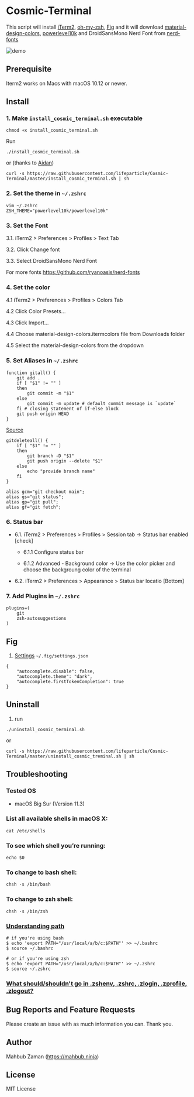 # Cosmic-Terminal

This script will install [iTerm2](https://github.com/gnachman/iTerm2), [oh-my-zsh](https://github.com/robbyrussell/oh-my-zsh), [Fig](https://fig.io/) and it will download [material-design-colors](https://github.com/MartinSeeler/iterm2-material-design), [powerlevel10k](https://github.com/romkatv/powerlevel10k) and DroidSansMono Nerd Font from [nerd-fonts](https://github.com/ryanoasis/nerd-fonts)

![demo](https://user-images.githubusercontent.com/1612112/58381023-1e660780-7ffc-11e9-9022-da68dbd646f3.png)

## Prerequisite

Iterm2 works on Macs with macOS 10.12 or newer.

## Install

### 1. Make `install_cosmic_terminal.sh` executable

```
chmod +x install_cosmic_terminal.sh
```

Run

```shell
./install_cosmic_terminal.sh
```

or (thanks to [Aidan](https://github.com/cyclotron3k))

```shell
curl -s https://raw.githubusercontent.com/lifeparticle/Cosmic-Terminal/master/install_cosmic_terminal.sh | sh
```

### 2. Set the theme in `~/.zshrc`

```shell
vim ~/.zshrc
ZSH_THEME="powerlevel10k/powerlevel10k"
```

### 3. Set the Font

3.1. iTerm2 > Preferences > Profiles > Text Tab

3.2. Click Change font

3.3. Select DroidSansMono Nerd Font

For more fonts
https://github.com/ryanoasis/nerd-fonts

### 4. Set the color

4.1 iTerm2 > Preferences > Profiles > Colors Tab

4.2 Click Color Presets...

4.3 Click Import...

4.4 Choose material-design-colors.itermcolors file from Downloads folder

4.5 Select the material-design-colors from the dropdown

### 5. Set Aliases in `~/.zshrc`

```shell
function gitall() {
    git add .
    if [ "$1" != "" ]
    then
        git commit -m "$1"
    else
        git commit -m update # default commit message is `update`
    fi # closing statement of if-else block
    git push origin HEAD
}
```

[Source](https://stackoverflow.com/questions/34340575/zsh-alias-with-parameter)

```shell
gitdeleteall() {
    if [ "$1" != "" ]
    then
        git branch -D "$1"
        git push origin --delete "$1"
    else
        echo "provide branch name"
    fi
}
```

```shell
alias gcm="git checkout main";
alias gs="git status";
alias gp="git pull";
alias gf="git fetch";
```

### 6. Status bar

- 6.1. iTerm2 > Preferences > Profiles > Session tab -> Status bar enabled [check]

  - 6.1.1 Configure status bar

  - 6.1.2 Advanced - Background color -> Use the color picker and choose the backgroung color of the terminal

- 6.2. iTerm2 > Preferences > Appearance > Status bar locatio [Bottom]

### 7. Add Plugins in `~/.zshrc`

```shell
plugins=(
    git
    zsh-autosuggestions
)
```

## Fig

1. [Settings](https://fig.io/docs/support/settings) `~/.fig/settings.json`

```shell
{
	"autocomplete.disable": false,
	"autocomplete.theme": "dark",
	"autocomplete.firstTokenCompletion": true
}
```

## Uninstall

1. run

```shell
./uninstall_cosmic_terminal.sh
```

or

```shell
curl -s https://raw.githubusercontent.com/lifeparticle/Cosmic-Terminal/master/uninstall_cosmic_treminal.sh | sh
```

## Troubleshooting

### Tested OS

- macOS Big Sur (Version 11.3)

### List all available shells in macOS X:

```shell
cat /etc/shells
```

### To see which shell you’re running:

```shell
echo $0
```

### To change to bash shell:

```shell
chsh -s /bin/bash
```

### To change to zsh shell:

```shell
chsh -s /bin/zsh
```

### [Understanding path](https://github.com/rbenv/rbenv#understanding-path)

```shell
# if you're using bash
$ echo 'export PATH="/usr/local/a/b/c:$PATH"' >> ~/.bashrc
$ source ~/.bashrc

# or if you're using zsh
$ echo 'export PATH="/usr/local/a/b/c:$PATH"' >> ~/.zshrc
$ source ~/.zshrc
```

### [What should/shouldn't go in .zshenv, .zshrc, .zlogin, .zprofile, .zlogout?](https://unix.stackexchange.com/questions/71253/what-should-shouldnt-go-in-zshenv-zshrc-zlogin-zprofile-zlogout#:~:text=zprofile%20is%20meant%20as%20an,the%20setopt%20and%20unsetopt%20commands)

## Bug Reports and Feature Requests

Please create an issue with as much information you can. Thank you.

## Author

Mahbub Zaman (https://mahbub.ninja)

## License

MIT License
